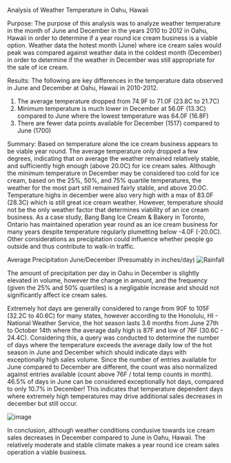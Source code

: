 Analysis of Weather Temperature in Oahu, Hawaii

Purpose: The purpose of this analysis was to analyze weather temperature in the month of June and December in the years 2010 to 2012 in Oahu, Hawaii in order to determine if a year round ice cream business is a viable option.  Weather data the hotest month (June) where ice cream sales would peak was compared against weather data in the coldest month (December) in order to determine if the weather in December was still appropriate for the sale of ice cream.

Results: The following are key differences in the temperature data observed in June and December at Oahu, Hawaii in 2010-2012.
1) The average temperature dropped from 74.9F to 71.0F (23.8C to 21.7C)
2) Minimum temperature is much lower in December at 56.0F (13.3C) compared to June where the lowest temperature was 64.0F (16.8F)
3) There are fewer data points available for December (1517) compared to June (1700)

Summary:
Based on temperature alone the ice cream business appears to be viable year round.  The average temperature only dropped a few degrees, indicating that on average the weather remained relatively stable, and sufficiently high enough (above 20.0C) for ice cream sales.  Although the minimum temperature in December may be considered too cold for ice cream, based on the 25%, 50%, and 75% quartile temperatures, the weather for the most part still remained fairly stable, and above 20.0C.  Temperature highs in december were also very high with a max of 83.0F (28.3C) which is still great ice cream weather.  However, temperature should not be the only weather factor that determines viability of an ice cream business.  As a case study, Bang Bang Ice Cream & Bakery in Toronto, Ontario has maintained operation year round as an ice cream business for many years despite temperature regularly plumetting below -4.0F (-20.0C). Other considerations as precipitation could influence whether people go outside and thus contribute to walk-in traffic.

Average Precipitation June/December (Presumably in inches/day)
![Rainfall](https://user-images.githubusercontent.com/108313294/187104967-4b33d2e0-a9e1-4cbe-bd09-f93eca232cad.png)

The amount of precipitation per day in Oahu in December is slightly elevated in volume, however the change in amount, and the frequency (given the 25% and 50% quartiles) is a negligable increase and should not significantly affect ice cream sales. 

Extremely hot days are generally considered to range from 90F to 105F (32.2C to 40.6C) for many states, however according to the Honolulu, HI - National Weather Service, the hot season lasts 3.6 months from June 27th to October 14th where the average daily high is 87F and low of 76F (30.6C - 24.4C).  Considering this, a query was conducted to determine the number of days where the temperature exceeds the average daily low of the hot season in June and December which should indicate days with exceptionally high sales volume.  Since the number of entries available for June compared to December are different, the count was also normalized against entries available (count above 76F / total temp counts in month). 46.5% of days in June can be considered exceptionally hot days, compared to only 10.7% in December!  This indicates that temperature dependent days where extremely high temperatures may drive additional sales decreases in december but still occur.  

![image](https://user-images.githubusercontent.com/108313294/187107298-ea49e20f-e25c-46ea-a3d8-97799efb6e32.png)

In conclusion, although weather conditions condusive towards ice cream sales decreases in December compared to June in Oahu, Hawaii.  The relatively moderate and stable climate makes a year round ice cream sales operation a viable business.
